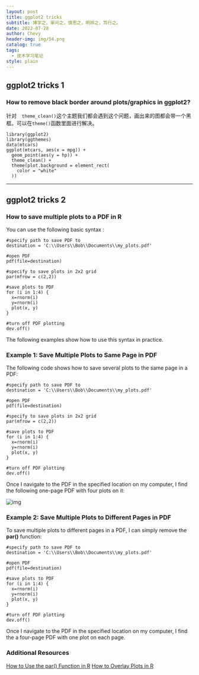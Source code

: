 ```yaml
---
layout: post
title: ggplot2 tricks
subtitle: 博学之，审问之，慎思之，明辨之，笃行之。
date: 2022-07-28
author: Chevy
header-img: img/54.png
catalog: true
tags:
  - 技术学习笔记
style: plain
---
```


## ggplot2 tricks 1

### How to remove black border around plots/graphics in ggplot2?

针对`  theme_clean()`这个主题我们都会遇到这个问题，画出来的图都会带一个黑框。可以在`theme()`函数里面进行解决。

```
library(ggplot2)
library(ggthemes)
data(mtcars)
ggplot(mtcars, aes(x = mpg)) +
  geom_point(aes(y = hp)) +
  theme_clean() +
  theme(plot.background = element_rect(
    color = "white"
  ))
```

---

## ggplot2 tricks 2

### How to save multiple plots to a PDF in R

You can use the following basic syntax :

```shell
#specify path to save PDF to
destination = 'C:\\Users\\Bob\\Documents\\my_plots.pdf'

#open PDF
pdf(file=destination)

#specify to save plots in 2x2 grid
par(mfrow = c(2,2))

#save plots to PDF
for (i in 1:4) {   
  x=rnorm(i)  
  y=rnorm(i)  
  plot(x, y)   
}

#turn off PDF plotting
dev.off() 
```

The following examples show how to use this syntax in practice.

### **Example 1: Save Multiple Plots to Same Page in PDF**

The following code shows how to save several plots to the same page in a PDF:

```shell
#specify path to save PDF to
destination = 'C:\\Users\\Bob\\Documents\\my_plots.pdf'

#open PDF
pdf(file=destination)

#specify to save plots in 2x2 grid
par(mfrow = c(2,2))

#save plots to PDF
for (i in 1:4) {   
  x=rnorm(i)  
  y=rnorm(i)  
  plot(x, y)   
}

#turn off PDF plotting
dev.off() 
```

Once I navigate to the PDF in the specified location on my computer, I find the following one-page PDF with four plots on it:

![img](https://www.statology.org/wp-content/uploads/2021/07/pdfsave1.png)

### **Example 2: Save Multiple Plots to Different Pages in PDF**

To save multiple plots to different pages in a PDF, I can simply remove the **par()** function:

```shell
#specify path to save PDF to
destination = 'C:\\Users\\Bob\\Documents\\my_plots.pdf'

#open PDF
pdf(file=destination)

#save plots to PDF
for (i in 1:4) {   
  x=rnorm(i)  
  y=rnorm(i)  
  plot(x, y)   
}

#turn off PDF plotting
dev.off() 
```

Once I navigate to the PDF in the specified location on my computer, I find the a four-page PDF with one plot on each page.

### **Additional Resources**

[How to Use the par() Function in R](https://www.statology.org/par-function-in-r/)
[How to Overlay Plots in R](https://www.statology.org/r-overlay-plots/)
